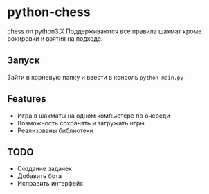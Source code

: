 # python-chess
chess on python3.X
Поддерживаются все правила шахмат кроме рокировки и взятия на подходе.
## Запуск
Зайти в корневую папку и ввести в консоль `python main.py`
## Features
 * Игра в шахматы на одном компьютере по очереди
 * Возможность сохранять и загружать игры
 * Реализованы библиотеки

## TODO
 * Создание задачек
 * Добавить бота
 * Исправить интерфейс
